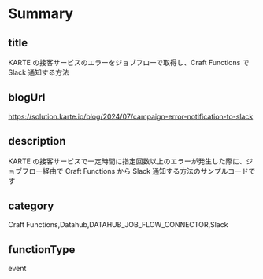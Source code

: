 # Summary

## title

KARTE の接客サービスのエラーをジョブフローで取得し、Craft Functions で Slack 通知する方法

## blogUrl

https://solution.karte.io/blog/2024/07/campaign-error-notification-to-slack

## description

KARTE の接客サービスで一定時間に指定回数以上のエラーが発生した際に、ジョブフロー経由で Craft Functions から Slack 通知する方法のサンプルコードです

## category

Craft Functions,Datahub,DATAHUB_JOB_FLOW_CONNECTOR,Slack

## functionType

event
